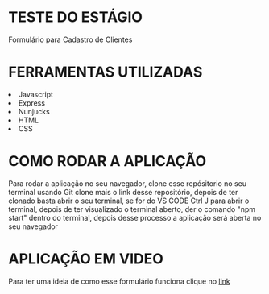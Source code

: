 # TESTE DO ESTÁGIO

<p>Formulário para Cadastro de Clientes</p>

# FERRAMENTAS UTILIZADAS 

<li>Javascript</li>
<li>Express</li>
<li>Nunjucks</li>
<li>HTML</li>
<li>CSS</li>

# COMO RODAR A APLICAÇÃO

<p>Para rodar a aplicação no seu navegador, clone esse repósitorio no seu terminal usando Git clone mais o link desse 
repositório, depois de ter clonado basta abrir o seu terminal, se for do VS CODE Ctrl J para abrir o terminal, depois 
de ter visualizado o terminal aberto, der o comando "npm start" dentro do terminal, depois desse processo a aplicação será aberta no seu navegador</p>

# APLICAÇÃO EM VIDEO 

<p>Para ter uma ideia de como esse formulário funciona clique no <a href="https://youtu.be/B_mNJbgPXb8" target="_blank">link</a></p>


